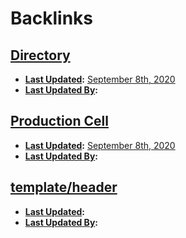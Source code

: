 
# Backlinks
## [Directory](<Directory.md>)
- **[Last Updated](<Last Updated.md>):** [September 8th, 2020](<September 8th, 2020.md>)
- **[Last Updated By](<Last Updated By.md>):**

## [Production Cell](<Production Cell.md>)
- **[Last Updated](<Last Updated.md>):** [September 8th, 2020](<September 8th, 2020.md>)
- **[Last Updated By](<Last Updated By.md>):**

## [template/header](<template/header.md>)
- **[Last Updated](<Last Updated.md>):**
- **[Last Updated By](<Last Updated By.md>):**

